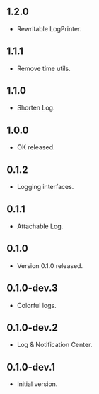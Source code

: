 ## 1.2.0

- Rewritable LogPrinter.

## 1.1.1

- Remove time utils.

## 1.1.0

- Shorten Log.

## 1.0.0

- OK released.

## 0.1.2

- Logging interfaces.

## 0.1.1

- Attachable Log.

## 0.1.0

- Version 0.1.0 released.

## 0.1.0-dev.3

- Colorful logs.

## 0.1.0-dev.2

- Log & Notification Center.

## 0.1.0-dev.1

- Initial version.

